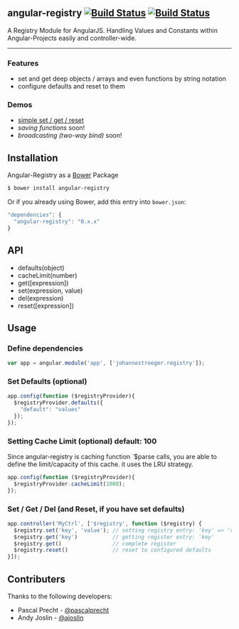 ## angular-registry [![Build Status](https://travis-ci.org/johannestroeger/angular-registry.png?branch=master)](https://travis-ci.org/johannestroeger/angular-registry) [![Build Status](https://travis-ci.org/johannestroeger/angular-registry.png?branch=unstable)](https://travis-ci.org/johannestroeger/angular-registry)
A Registry Module for AngularJS. Handling Values and Constants within Angular-Projects easily and controller-wide.
***

### Features 
* set and get deep objects / arrays and even functions by string notation
* configure defaults and reset to them

### Demos
* [simple set / get / reset](http://plnkr.co/edit/aYy6Akic3rZN1zQ0Tea1?p=preview)
* *saving functions* soon!
* *broadcasting (two-way bind)* soon!

## Installation
Angular-Registry as a [Bower](http://bower.io/) Package
```sh
$ bower install angular-registry
```
Or if you already using Bower, add this entry into `bower.json`:

```javascript
"dependencies": {
  "angular-registry": "0.x.x"
}
```
## API
* defaults(object)
* cacheLimit(number)
* get([expression])
* set(expression, value)
* del(expression)
* reset([expression])

## Usage

### Define dependencies
```javascript
var app = angular.module('app', ['johannestroeger.registry']);
```

### Set Defaults (optional)
```javascript
app.config(function ($registryProvider){
  $registryProvider.defaults({
    "default": "values"
  });
});
```

### Setting Cache Limit (optional) default: 100
Since angular-registry is caching function `$parse calls, you are able to define
the limit/capacity of this cache. it uses the LRU strategy.
```javascript
app.config(function ($registryProvider){
  $registryProvider.cacheLimit(1000);
});

```
### Set / Get / Del (and Reset, if you have set defaults)
```javascript
app.controller('MyCtrl', ['$registry', function ($registry) {
  $registry.set('key', 'value'); // setting registry entry: 'key' => 'value'
  $registry.get('key')           // getting register entry: 'key'
  $registry.get()                // complete register 
  $registry.reset()              // reset to configured defaults
}]);

```
## Contributers
Thanks to the following developers: 

* Pascal Precht - [@pascalprecht](https://github.com/pascalprecht)
* Andy Joslin - [@ajoslin](https://github.com/ajoslin)

